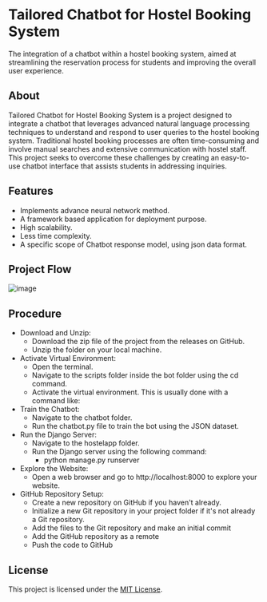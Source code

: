 # Tailored Chatbot for Hostel Booking System
The integration of a chatbot within a hostel booking system, aimed at streamlining the reservation process for students and improving the overall user experience.

## About
Tailored Chatbot for Hostel Booking System is a project designed to integrate a chatbot that leverages advanced natural language processing techniques to understand and respond to user queries to the hostel booking system. Traditional hostel booking processes are often time-consuming and involve manual searches and extensive communication with hostel staff. This project seeks to overcome these challenges by creating an easy-to-use chatbot interface that assists students in addressing inquiries.

## Features
- Implements advance neural network method.
- A framework based application for deployment purpose.
- High scalability.
- Less time complexity.
- A specific scope of Chatbot response model, using json data format.

## Project Flow
![image](https://github.com/Y-CHETHAN/Tailored-Chatbot-for-Hostel-Booking-System/assets/75234991/ccfb2ab5-ce57-4a0b-b4c7-4fde8f308638)

## Procedure
- Download and Unzip:
  - Download the zip file of the project from the releases on GitHub.
  - Unzip the folder on your local machine.
- Activate Virtual Environment:
  - Open the terminal.
  - Navigate to the scripts folder inside the bot folder using the cd command.
  - Activate the virtual environment. This is usually done with a command like:
- Train the Chatbot:
  - Navigate to the chatbot folder.
  - Run the chatbot.py file to train the bot using the JSON dataset.
- Run the Django Server:
  - Navigate to the hostelapp folder.
  - Run the Django server using the following command:
    - python manage.py runserver
- Explore the Website:
  - Open a web browser and go to http://localhost:8000 to explore your website.
- GitHub Repository Setup:
  - Create a new repository on GitHub if you haven't already.
  - Initialize a new Git repository in your project folder if it's not already a Git repository.
  - Add the files to the Git repository and make an initial commit
  - Add the GitHub repository as a remote
  - Push the code to GitHub

## License

This project is licensed under the [MIT License](LICENSE).
